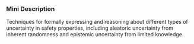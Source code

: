 ### Mini Description

Techniques for formally expressing and reasoning about different types of uncertainty in safety properties, including aleatoric uncertainty from inherent randomness and epistemic uncertainty from limited knowledge.
